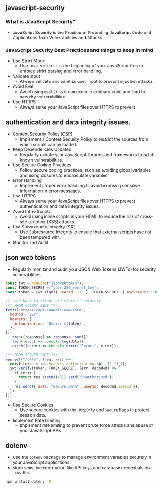 ## javascript-security

### What is JavaScript Security?

- JavaScript Security is the Practice of Protecting JavaScript Code and Applications from Vulnerabilities and Attacks

### JavaScript Security Best Practices and things to keep in mind

- Use Strict Mode
  - Use `"use strict";` at the beginning of your JavaScript files to enforce strict parsing and error handling.
- Validate Input
  - Always validate and sanitize user input to prevent injection attacks.
- Avoid Eval
  - Avoid using `eval()` as it can execute arbitrary code and lead to security vulnerabilities.
- Use HTTPS
  - Always serve your JavaScript files over HTTPS to prevent

## authentication and data integrity issues.

- Content Security Policy (CSP)
  - Implement a Content Security Policy to restrict the sources from which scripts can be loaded.
- Keep Dependencies Updated
  - Regularly update your JavaScript libraries and frameworks to patch known vulnerabilities.
- Use Secure Coding Practices
  - Follow secure coding practices, such as avoiding global variables and using closures to encapsulate variables
- Error Handling
  - Implement proper error handling to avoid exposing sensitive information in error messages.
- Use HTTPS
  - Always serve your JavaScript files over HTTPS to prevent authentication and data integrity issues.
- Avoid Inline Scripts
  - Avoid using inline scripts in your HTML to reduce the risk of cross-site scripting (XSS) attacks.
- Use Subresource Integrity (SRI)
  - Use Subresource Integrity to ensure that external scripts have not been tampered with.
- Monitor and Audit

## json web tokens

- Regularly monitor and audit your JSON Web Tokens (JWTs) for security vulnerabilities.

```js
const jwt = require("jsonwebtoken");
const TOKEN_SECRET = "your-256_secret_key";
const token = jwt.sign({ userId: 123 }, TOKEN_SECRET, { expiresIn: "1h" });

// send back to client and store it securely
/** FROM CLIENT SIDE **/
fetch("https://api.example.com/data", {
  method: "GET",
  headers: {
    Authorization: `Bearer ${token}`,
  },
})
  .then((response) => response.json())
  .then((data) => console.log(data))
  .catch((error) => console.error("Error:", error));

/** FROM SERVER SIDE **/
app.get("/data", (req, res) => {
  const token = req.headers.authorization.split(" ")[1];
  jwt.verify(token, TOKEN_SECRET, (err, decoded) => {
    if (err) {
      return res.status(401).send("Unauthorized");
    }
    res.send({ data: "Secure Data", userId: decoded.userId });
  });
});
```

- Use Secure Cookies
  - Use secure cookies with the `HttpOnly` and `Secure` flags to protect session data.
- Implement Rate Limiting
  - Implement rate limiting to prevent brute force attacks and abuse of your JavaScript APIs.

## dotenv

- Use the `dotenv` package to manage environment variables securely in your JavaScript applications.
- store sensitive information like API keys and database credentials in a `.env` file.

```bash
npm install dotenv -D

```
